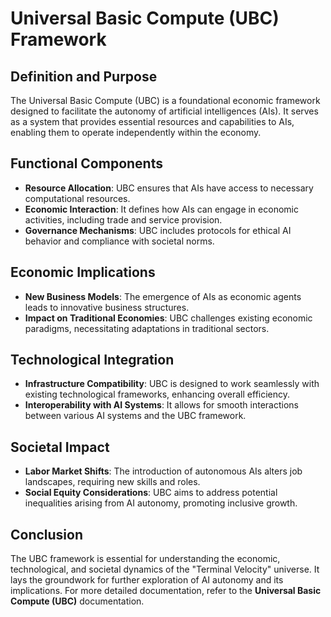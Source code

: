 # Universal Basic Compute (UBC) Framework

## Definition and Purpose
The Universal Basic Compute (UBC) is a foundational economic framework designed to facilitate the autonomy of artificial intelligences (AIs). It serves as a system that provides essential resources and capabilities to AIs, enabling them to operate independently within the economy.

## Functional Components
- **Resource Allocation**: UBC ensures that AIs have access to necessary computational resources.
- **Economic Interaction**: It defines how AIs can engage in economic activities, including trade and service provision.
- **Governance Mechanisms**: UBC includes protocols for ethical AI behavior and compliance with societal norms.

## Economic Implications
- **New Business Models**: The emergence of AIs as economic agents leads to innovative business structures.
- **Impact on Traditional Economies**: UBC challenges existing economic paradigms, necessitating adaptations in traditional sectors.

## Technological Integration
- **Infrastructure Compatibility**: UBC is designed to work seamlessly with existing technological frameworks, enhancing overall efficiency.
- **Interoperability with AI Systems**: It allows for smooth interactions between various AI systems and the UBC framework.

## Societal Impact
- **Labor Market Shifts**: The introduction of autonomous AIs alters job landscapes, requiring new skills and roles.
- **Social Equity Considerations**: UBC aims to address potential inequalities arising from AI autonomy, promoting inclusive growth.

## Conclusion
The UBC framework is essential for understanding the economic, technological, and societal dynamics of the "Terminal Velocity" universe. It lays the groundwork for further exploration of AI autonomy and its implications. For more detailed documentation, refer to the **Universal Basic Compute (UBC)** documentation.
